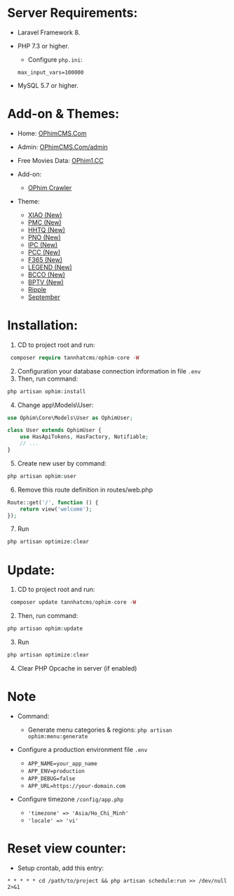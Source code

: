 # Server Requirements:
- Laravel Framework 8.
- PHP 7.3 or higher.
    + Configure `php.ini`:
    
    ```
    max_input_vars=100000
    ```
- MySQL 5.7 or higher.
# Add-on & Themes:
- Home: [OPhimCMS.Com](https://ophimcms.com)
- Admin: [OPhimCMS.Com/admin](https://default.ophimcms.com/admin)
- Free Movies Data: [OPhim1.CC](https://ophim1.cc)

- Add-on:
    - [OPhim Crawler](https://github.com/tannhatcms/ophim-crawler)
- Theme:
    - [XIAO (New)](https://github.com/phantom0803/ophim-theme-xiao)
    - [PMC (New)](https://github.com/phantom0803/ophim-theme-pmc)
    - [HHTQ (New)](https://github.com/phantom0803/ophim-theme-hhtq)
    - [PNO (New)](https://github.com/phantom0803/ophim-theme-pno)
    - [IPC (New)](https://github.com/phantom0803/ophim-theme-ipc)
    - [PCC (New)](https://github.com/phantom0803/ophim-theme-pcc)
    - [F365 (New)](https://github.com/phantom0803/ophim-theme-f365)
    - [LEGEND (New)](https://github.com/phantom0803/ophim-theme-legend)
    - [BCCO (New)](https://github.com/phantom0803/ophim-theme-bcco)
    - [BPTV (New)](https://github.com/phantom0803/ophim-theme-bptv)
    - [Ripple](https://github.com/hacoidev/ophim-ripple)
    - [September](https://github.com/phantom0803/ophim-september)

# Installation:
1. CD to project root and run: 
```php
 composer require tannhatcms/ophim-core -W
 ```
2. Configuration your database connection information in file `.env`
3. Then, run command: 
```php
php artisan ophim:install
```
4. Change app\Models\User:
```php
use Ophim\Core\Models\User as OphimUser;

class User extends OphimUser {
    use HasApiTokens, HasFactory, Notifiable;
    // ...
}
```
5. Create new user by command: 
```php
php artisan ophim:user
```
6. Remove this route definition in routes/web.php
```php
Route::get('/', function () {
    return view('welcome');
});
```
7. Run 
```php
php artisan optimize:clear
```
# Update:
1. CD to project root and run: 
```php
 composer update tannhatcms/ophim-core -W
```
2. Then, run command: 
```php
php artisan ophim:update
```
3. Run 
```php
php artisan optimize:clear
```
4. Clear PHP Opcache in server (if enabled)

# Note
- Command:
    + Generate menu categories & regions: `php artisan ophim:menu:generate`

- Configure a production environment file `.env`
    + `APP_NAME=your_app_name`
    + `APP_ENV=production`
    + `APP_DEBUG=false`
    + `APP_URL=https://your-domain.com`
- Configure timezone `/config/app.php`
    + `'timezone' => 'Asia/Ho_Chi_Minh'`
    + `'locale' => 'vi'`
    
# Reset view counter:
- Setup crontab, add this entry:
```
* * * * * cd /path/to/project && php artisan schedule:run >> /dev/null 2>&1
```

